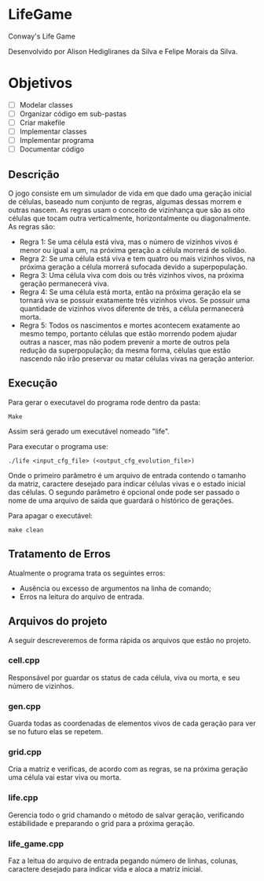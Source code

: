 # LifeGame
Conway's Life Game

Desenvolvido por Alison Hedigliranes da Silva e Felipe Morais da Silva.

# Objetivos
 
 - [ ] Modelar classes
 - [ ] Organizar código em sub-pastas
 - [ ] Criar makefile
 - [ ] Implementar classes
 - [ ] Implementar programa
 - [ ] Documentar código

## Descrição

O jogo consiste em um simulador de vida em que dado uma geração inicial de células, baseado
num conjunto de regras, algumas dessas morrem e outras nascem. As regras usam o conceito de
vizinhança que são as oito células que tocam outra verticalmente, horizontalmente ou diagonalmente.
As regras são:
- Regra 1: Se uma célula está viva, mas o número de vizinhos vivos é menor ou igual
a um, na próxima geração a célula morrerá de solidão.
- Regra 2: Se uma célula está viva e tem quatro ou mais vizinhos vivos, na próxima
geração a célula morrerá sufocada devido a superpopulação.
- Regra 3: Uma célula viva com dois ou três vizinhos vivos, na próxima geração
permanecerá viva.
- Regra 4: Se uma célula está morta, então na próxima geração ela se tornará viva
se possuir exatamente três vizinhos vivos. Se possuir uma quantidade de vizinhos
vivos diferente de três, a célula permanecerá morta.
- Regra 5: Todos os nascimentos e mortes acontecem exatamente ao mesmo tempo,
portanto células que estão morrendo podem ajudar outras a nascer, mas não podem
prevenir a morte de outros pela redução da superpopulação; da mesma forma, células
que estão nascendo não irão preservar ou matar células vivas na geração anterior.

## Execução

Para gerar o executavel do programa rode dentro da pasta:

```
Make
```
Assim será gerado um executável nomeado "life".

Para executar o programa use:

```
./life <input_cfg_file> (<output_cfg_evolution_file>)
```
Onde o primeiro parâmetro é um arquivo de entrada contendo o tamanho da matriz,
caractere desejado para indicar células vivas e o estado inicial das células.
O segundo parâmetro é opcional onde pode ser passado o nome de uma arquivo de saida
que guardará o histórico de gerações.

Para apagar o executável:

```
make clean
```

## Tratamento de Erros

Atualmente o programa trata os seguintes erros:

- Ausência ou excesso de argumentos na linha de comando;
- Erros na leitura do arquivo de entrada.

## Arquivos do projeto

A seguir descreveremos de forma rápida os arquivos que estão no projeto. 

### cell.cpp

Responsável por guardar os status de cada célula, viva ou morta, e seu número de vizinhos.

### gen.cpp

Guarda todas as coordenadas de elementos vivos de cada geração para ver se no futuro elas se repetem.

### grid.cpp

Cria a matriz e verificas, de acordo com as regras, se na próxima geração uma célula vai estar viva ou morta.

### life.cpp

Gerencia todo o grid chamando o método de salvar geração, verificando estábilidade e preparando o grid para
a próxima geração.

### life_game.cpp

Faz a leitua do arquivo de entrada pegando número de linhas, colunas, caractere desejado para indicar vida e
aloca a matriz inicial.
